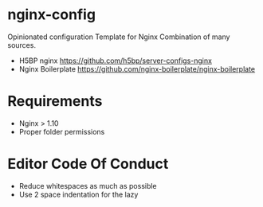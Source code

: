 # nginx-config

Opinionated configuration Template for Nginx
Combination of many sources.

- H5BP nginx https://github.com/h5bp/server-configs-nginx
- Nginx Boilerplate https://github.com/nginx-boilerplate/nginx-boilerplate

# Requirements

- Nginx > 1.10
- Proper folder permissions

# Editor Code Of Conduct
- Reduce whitespaces as much as possible 
- Use 2 space indentation for the lazy